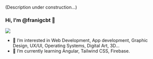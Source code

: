 (Description under construction...)

### Hi, I’m @franigcbt 👋
<a href = "https://instagram.com/franigcbt">  
  <img src="https://img.shields.io/badge/Instagram-%23E4405F.svg?style=for-the-badge&logo=Instagram&logoColor=white" />
</a>


- 👀 I’m interested in Web Development, App development, Graphic Design, UX/UI, Operating Systems, Digital Art, 3D... 
- 🌱 I’m currently learning Angular, Tailwind CSS, Firebase.


<!---
franigcbt/franigcbt is a ✨ special ✨ repository because its `README.md` (this file) appears on your GitHub profile.
You can click the Preview link to take a look at your changes.
--->
